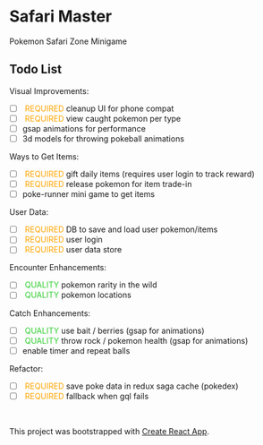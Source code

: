 # Safari Master

Pokemon Safari Zone Minigame

## Todo List

Visual Improvements:
- [ ] <font color="orange"> REQUIRED </font> cleanup UI for phone compat
- [ ] <font color="orange"> REQUIRED </font>view caught pokemon per type
- [ ] gsap animations for performance
- [ ] 3d models for throwing pokeball animations

Ways to Get Items:
- [ ] <font color="orange"> REQUIRED </font> gift daily items (requires user login to track reward)
- [ ] <font color="orange"> REQUIRED </font> release pokemon for item trade-in
- [ ] poke-runner mini game to get items

User Data:
- [ ] <font color="orange"> REQUIRED </font> DB to save and load user pokemon/items
- [ ] <font color="orange"> REQUIRED </font> user login
- [ ] <font color="orange"> REQUIRED </font> user data store

Encounter Enhancements:
- [ ] <font color="limegreen"> QUALITY </font> pokemon rarity in the wild
- [ ] <font color="limegreen"> QUALITY </font> pokemon locations

Catch Enhancements:
- [ ] <font color="limegreen"> QUALITY </font> use bait / berries (gsap for animations)
- [ ] <font color="limegreen"> QUALITY </font> throw rock / pokemon health (gsap for animations)
- [ ] enable timer and repeat balls

Refactor:
- [ ] <font color="orange"> REQUIRED </font> save poke data in redux saga cache (pokedex)
- [ ] <font color="orange"> REQUIRED </font> fallback when gql fails

<br>


This project was bootstrapped with [Create React App](https://github.com/facebook/create-react-app).
